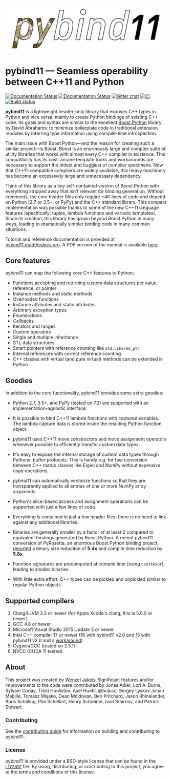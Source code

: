 ![pybind11 logo](https://github.com/pybind/pybind11/raw/master/docs/pybind11-logo.png)

# pybind11 — Seamless operability between C++11 and Python

[![Documentation Status](https://readthedocs.org/projects/pybind11/badge/?version=master)](http://pybind11.readthedocs.org/en/master/?badge=master)
[![Documentation Status](https://readthedocs.org/projects/pybind11/badge/?version=stable)](http://pybind11.readthedocs.org/en/stable/?badge=stable)
[![Gitter chat](https://img.shields.io/gitter/room/gitterHQ/gitter.svg)](https://gitter.im/pybind/Lobby)
[![CI](https://github.com/pybind/pybind11/workflows/CI/badge.svg)](https://github.com/pybind/pybind11/actions)
[![Build status](https://ci.appveyor.com/api/projects/status/riaj54pn4h08xy40?svg=true)](https://ci.appveyor.com/project/wjakob/pybind11)

**pybind11** is a lightweight header-only library that exposes C++ types in
Python and vice versa, mainly to create Python bindings of existing C++ code.
Its goals and syntax are similar to the excellent [Boost.Python][] library by
David Abrahams: to minimize boilerplate code in traditional extension modules
by inferring type information using compile-time introspection.

The main issue with Boost.Python—and the reason for creating such a similar
project—is Boost. Boost is an enormously large and complex suite of utility
libraries that works with almost every C++ compiler in existence. This
compatibility has its cost: arcane template tricks and workarounds are
necessary to support the oldest and buggiest of compiler specimens. Now that
C++11-compatible compilers are widely available, this heavy machinery has
become an excessively large and unnecessary dependency.

Think of this library as a tiny self-contained version of Boost.Python with
everything stripped away that isn't relevant for binding generation. Without
comments, the core header files only require ~4K lines of code and depend on
Python (2.7 or 3.5+, or PyPy) and the C++ standard library. This compact
implementation was possible thanks to some of the new C++11 language features
(specifically: tuples, lambda functions and variadic templates). Since its
creation, this library has grown beyond Boost.Python in many ways, leading to
dramatically simpler binding code in many common situations.

Tutorial and reference documentation is provided at
[pybind11.readthedocs.org][].  A PDF version of the manual is available
[here][docs-pdf].

## Core features
pybind11 can map the following core C++ features to Python:

- Functions accepting and returning custom data structures per value, reference, or pointer
- Instance methods and static methods
- Overloaded functions
- Instance attributes and static attributes
- Arbitrary exception types
- Enumerations
- Callbacks
- Iterators and ranges
- Custom operators
- Single and multiple inheritance
- STL data structures
- Smart pointers with reference counting like `std::shared_ptr`
- Internal references with correct reference counting
- C++ classes with virtual (and pure virtual) methods can be extended in Python

## Goodies
In addition to the core functionality, pybind11 provides some extra goodies:

- Python 2.7, 3.5+, and PyPy (tested on 7.3) are supported with an implementation-agnostic
  interface.

- It is possible to bind C++11 lambda functions with captured variables. The
  lambda capture data is stored inside the resulting Python function object.

- pybind11 uses C++11 move constructors and move assignment operators whenever
  possible to efficiently transfer custom data types.

- It's easy to expose the internal storage of custom data types through
  Pythons' buffer protocols. This is handy e.g. for fast conversion between
  C++ matrix classes like Eigen and NumPy without expensive copy operations.

- pybind11 can automatically vectorize functions so that they are transparently
  applied to all entries of one or more NumPy array arguments.

- Python's slice-based access and assignment operations can be supported with
  just a few lines of code.

- Everything is contained in just a few header files; there is no need to link
  against any additional libraries.

- Binaries are generally smaller by a factor of at least 2 compared to
  equivalent bindings generated by Boost.Python. A recent pybind11 conversion
  of PyRosetta, an enormous Boost.Python binding project,
  [reported][pyrosetta-report] a binary size reduction of **5.4x** and compile
  time reduction by **5.8x**.

- Function signatures are precomputed at compile time (using `constexpr`),
  leading to smaller binaries.

- With little extra effort, C++ types can be pickled and unpickled similar to
  regular Python objects.

## Supported compilers

1. Clang/LLVM 3.3 or newer (for Apple Xcode's clang, this is 5.0.0 or newer)
2. GCC 4.8 or newer
3. Microsoft Visual Studio 2015 Update 3 or newer
4. Intel C++ compiler 17 or newer (16 with pybind11 v2.0 and 15 with pybind11
   v2.0 and a [workaround][intel-15-workaround])
5. Cygwin/GCC (tested on 2.5.1)
6. NVCC (CUDA 11 tested)

## About

This project was created by [Wenzel Jakob](http://rgl.epfl.ch/people/wjakob).
Significant features and/or improvements to the code were contributed by
Jonas Adler,
Lori A. Burns,
Sylvain Corlay,
Trent Houliston,
Axel Huebl,
@hulucc,
Sergey Lyskov
Johan Mabille,
Tomasz Miąsko,
Dean Moldovan,
Ben Pritchard,
Jason Rhinelander,
Boris Schäling,
Pim Schellart,
Henry Schreiner,
Ivan Smirnov, and
Patrick Stewart.

### Contributing

See the [contributing guide][] for information on building and contributing to
pybind11.


### License

pybind11 is provided under a BSD-style license that can be found in the
[`LICENSE`][] file. By using, distributing, or contributing to this project,
you agree to the terms and conditions of this license.


[pybind11.readthedocs.org]: http://pybind11.readthedocs.org/en/master
[docs-pdf]: https://media.readthedocs.org/pdf/pybind11/master/pybind11.pdf
[Boost.Python]: http://www.boost.org/doc/libs/1_58_0/libs/python/doc/
[pyrosetta-report]: http://graylab.jhu.edu/RosettaCon2016/PyRosetta-4.pdf
[contributing guide]:  https://github.com/pybind/pybind11/blob/master/.github/CONTRIBUTING.md
[`LICENSE`]: https://github.com/pybind/pybind11/blob/master/LICENSE
[intel-15-workaround]: https://github.com/pybind/pybind11/issues/276
